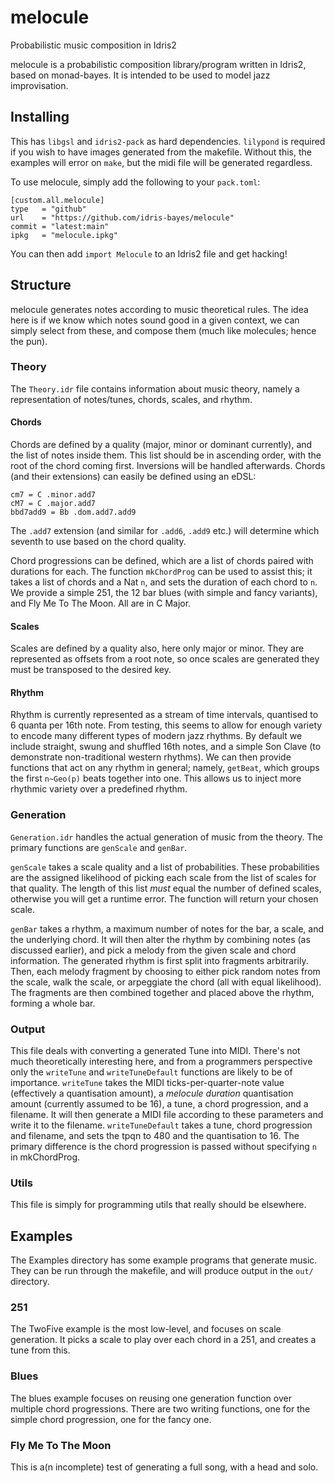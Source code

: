 # melocule
Probabilistic music composition in Idris2

melocule is a probabilistic composition library/program written in Idris2, based on monad-bayes.
It is intended to be used to model jazz improvisation.

## Installing
This has `libgsl` and `idris2-pack` as hard dependencies.
`lilypond` is required if you wish to have images generated from the makefile.
Without this, the examples will error on `make`, but the midi file will be generated regardless.

To use melocule, simply add the following to your `pack.toml`:
```
[custom.all.melocule]
type   = "github"
url    = "https://github.com/idris-bayes/melocule"
commit = "latest:main"
ipkg   = "melocule.ipkg"
```
You can then add `import Melocule` to an Idris2 file and get hacking!

## Structure
melocule generates notes according to music theoretical rules.
The idea here is if we know which notes sound good in a given context, we can simply select from these, and compose them (much like molecules; hence the pun).

### Theory
The `Theory.idr` file contains information about music theory, namely a representation of notes/tunes, chords, scales, and rhythm.

#### Chords
Chords are defined by a quality (major, minor or dominant currently), and the list of notes inside them.
This list should be in ascending order, with the root of the chord coming first. Inversions will be handled afterwards.
Chords (and their extensions) can easily be defined using an eDSL:
```
cm7 = C .minor.add7
cM7 = C .major.add7
bbd7add9 = Bb .dom.add7.add9
```
The `.add7` extension (and similar for `.add6`, `.add9` etc.) will determine which seventh to use based on the chord quality.

Chord progressions can be defined, which are a list of chords paired with durations for each.
The function `mkChordProg` can be used to assist this; it takes a list of chords and a Nat `n`, and sets the duration of each chord to `n`.
We provide a simple 251, the 12 bar blues (with simple and fancy variants), and Fly Me To The Moon. All are in C Major.

#### Scales
Scales are defined by a quality also, here only major or minor.
They are represented as offsets from a root note, so once scales are generated they must be transposed to the desired key.

#### Rhythm
Rhythm is currently represented as a stream of time intervals, quantised to 6 quanta per 16th note.
From testing, this seems to allow for enough variety to encode many different types of modern jazz rhythms.
By default we include straight, swung and shuffled 16th notes, and a simple Son Clave (to demonstrate non-traditional western rhythms).
We can then provide functions that act on any rhythm in general; namely, `getBeat`, which groups the first `n~Geo(p)` beats together into one.
This allows us to inject more rhythmic variety over a predefined rhythm.

### Generation
`Generation.idr` handles the actual generation of music from the theory. The primary functions are `genScale` and `genBar`.

`genScale` takes a scale quality and a list of probabilities.
These probabilities are the assigned likelihood of picking each scale from the list of scales for that quality.
The length of this list *must* equal the number of defined scales, otherwise you will get a runtime error.
The function will return your chosen scale.

`genBar` takes a rhythm, a maximum number of notes for the bar, a scale, and the underlying chord.
It will then alter the rhythm by combining notes (as discussed earlier), and pick a melody from the given scale and chord information.
The generated rhythm is first split into fragments arbitrarily.
Then, each melody fragment by choosing to either pick random notes from the scale, walk the scale, or arpeggiate the chord (all with equal likelihood).
The fragments are then combined together and placed above the rhythm, forming a whole bar.

### Output
This file deals with converting a generated Tune into MIDI.
There's not much theoretically interesting here, and from a programmers perspective only the `writeTune` and `writeTuneDefault` functions are likely to be of importance.
`writeTune` takes the MIDI ticks-per-quarter-note value (effectively a quantisation amount), a *melocule duration* quantisation amount (currently assumed to be 16), a tune, a chord progression, and a filename.
It will then generate a MIDI file according to these parameters and write it to the filename.
`writeTuneDefault` takes a tune, chord progression and filename, and sets the tpqn to 480 and the quantisation to 16.
The primary difference is the chord progression is passed without specifying `n` in mkChordProg.

### Utils
This file is simply for programming utils that really should be elsewhere.

## Examples
The Examples directory has some example programs that generate music.
They can be run through the makefile, and will produce output in the `out/` directory.

### 251
The TwoFive example is the most low-level, and focuses on scale generation.
It picks a scale to play over each chord in a 251, and creates a tune from this.

### Blues
The blues example focuses on reusing one generation function over multiple chord progressions.
There are two writing functions, one for the simple chord progression, one for the fancy one.

### Fly Me To The Moon
This is a(n incomplete) test of generating a full song, with a head and solo.
